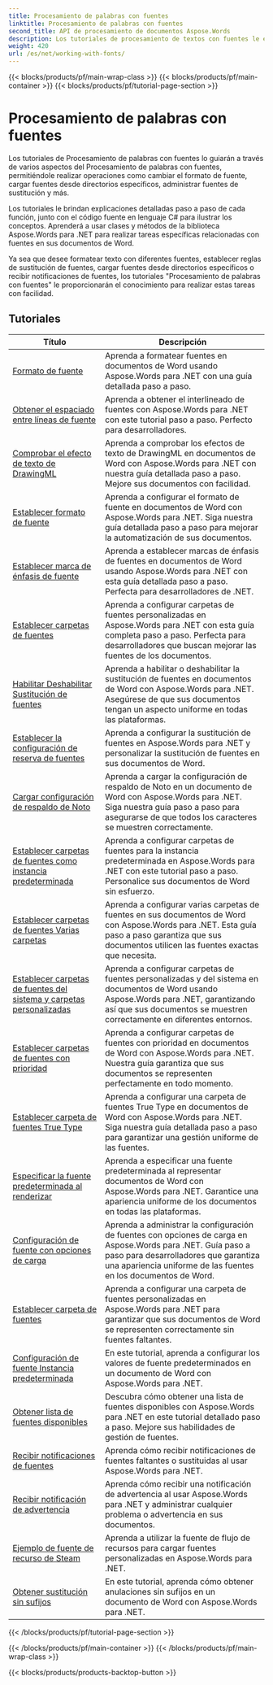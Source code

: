 ```yaml
---
title: Procesamiento de palabras con fuentes
linktitle: Procesamiento de palabras con fuentes
second_title: API de procesamiento de documentos Aspose.Words
description: Los tutoriales de procesamiento de textos con fuentes le enseñan a trabajar con fuentes en Word con Aspose.Words para .NET. Formato, sustituciones, notificaciones y más.
weight: 420
url: /es/net/working-with-fonts/
---
```


{{< blocks/products/pf/main-wrap-class >}}
{{< blocks/products/pf/main-container >}}
{{< blocks/products/pf/tutorial-page-section >}}

# Procesamiento de palabras con fuentes


Los tutoriales de Procesamiento de palabras con fuentes lo guiarán a través de varios aspectos del Procesamiento de palabras con fuentes, permitiéndole realizar operaciones como cambiar el formato de fuente, cargar fuentes desde directorios específicos, administrar fuentes de sustitución y más.

Los tutoriales le brindan explicaciones detalladas paso a paso de cada función, junto con el código fuente en lenguaje C# para ilustrar los conceptos. Aprenderá a usar clases y métodos de la biblioteca Aspose.Words para .NET para realizar tareas específicas relacionadas con fuentes en sus documentos de Word.

Ya sea que desee formatear texto con diferentes fuentes, establecer reglas de sustitución de fuentes, cargar fuentes desde directorios específicos o recibir notificaciones de fuentes, los tutoriales "Procesamiento de palabras con fuentes" le proporcionarán el conocimiento para realizar estas tareas con facilidad.

 ## Tutoriales
| Título | Descripción |
| --- | --- |
| [Formato de fuente](./font-formatting/) | Aprenda a formatear fuentes en documentos de Word usando Aspose.Words para .NET con una guía detallada paso a paso. |
| [Obtener el espaciado entre líneas de fuente](./get-font-line-spacing/) | Aprenda a obtener el interlineado de fuentes con Aspose.Words para .NET con este tutorial paso a paso. Perfecto para desarrolladores. |
| [Comprobar el efecto de texto de DrawingML](./check-drawingml-text-effect/) | Aprenda a comprobar los efectos de texto de DrawingML en documentos de Word con Aspose.Words para .NET con nuestra guía detallada paso a paso. Mejore sus documentos con facilidad. |
| [Establecer formato de fuente](./set-font-formatting/) | Aprenda a configurar el formato de fuente en documentos de Word con Aspose.Words para .NET. Siga nuestra guía detallada paso a paso para mejorar la automatización de sus documentos. |
| [Establecer marca de énfasis de fuente](./set-font-emphasis-mark/) | Aprenda a establecer marcas de énfasis de fuentes en documentos de Word usando Aspose.Words para .NET con esta guía detallada paso a paso. Perfecta para desarrolladores de .NET. |
| [Establecer carpetas de fuentes](./set-fonts-folders/) | Aprenda a configurar carpetas de fuentes personalizadas en Aspose.Words para .NET con esta guía completa paso a paso. Perfecta para desarrolladores que buscan mejorar las fuentes de los documentos. |
| [Habilitar Deshabilitar Sustitución de fuentes](./enable-disable-font-substitution/) | Aprenda a habilitar o deshabilitar la sustitución de fuentes en documentos de Word con Aspose.Words para .NET. Asegúrese de que sus documentos tengan un aspecto uniforme en todas las plataformas. |
| [Establecer la configuración de reserva de fuentes](./set-font-fallback-settings/) | Aprenda a configurar la sustitución de fuentes en Aspose.Words para .NET y personalizar la sustitución de fuentes en sus documentos de Word. |
| [Cargar configuración de respaldo de Noto](./load-noto-fallback-settings/) | Aprenda a cargar la configuración de respaldo de Noto en un documento de Word con Aspose.Words para .NET. Siga nuestra guía paso a paso para asegurarse de que todos los caracteres se muestren correctamente. |
| [Establecer carpetas de fuentes como instancia predeterminada](./set-fonts-folders-default-instance/) | Aprenda a configurar carpetas de fuentes para la instancia predeterminada en Aspose.Words para .NET con este tutorial paso a paso. Personalice sus documentos de Word sin esfuerzo. |
| [Establecer carpetas de fuentes Varias carpetas](./set-fonts-folders-multiple-folders/) | Aprenda a configurar varias carpetas de fuentes en sus documentos de Word con Aspose.Words para .NET. Esta guía paso a paso garantiza que sus documentos utilicen las fuentes exactas que necesita. |
| [Establecer carpetas de fuentes del sistema y carpetas personalizadas](./set-fonts-folders-system-and-custom-folder/) | Aprenda a configurar carpetas de fuentes personalizadas y del sistema en documentos de Word usando Aspose.Words para .NET, garantizando así que sus documentos se muestren correctamente en diferentes entornos. |
| [Establecer carpetas de fuentes con prioridad](./set-fonts-folders-with-priority/) | Aprenda a configurar carpetas de fuentes con prioridad en documentos de Word con Aspose.Words para .NET. Nuestra guía garantiza que sus documentos se representen perfectamente en todo momento. |
| [Establecer carpeta de fuentes True Type](./set-true-type-fonts-folder/) | Aprenda a configurar una carpeta de fuentes True Type en documentos de Word con Aspose.Words para .NET. Siga nuestra guía detallada paso a paso para garantizar una gestión uniforme de las fuentes. |
| [Especificar la fuente predeterminada al renderizar](./specify-default-font-when-rendering/) | Aprenda a especificar una fuente predeterminada al representar documentos de Word con Aspose.Words para .NET. Garantice una apariencia uniforme de los documentos en todas las plataformas. |
| [Configuración de fuente con opciones de carga](./font-settings-with-load-options/) | Aprenda a administrar la configuración de fuentes con opciones de carga en Aspose.Words para .NET. Guía paso a paso para desarrolladores que garantiza una apariencia uniforme de las fuentes en los documentos de Word.|
| [Establecer carpeta de fuentes](./set-fonts-folder/) | Aprenda a configurar una carpeta de fuentes personalizadas en Aspose.Words para .NET para garantizar que sus documentos de Word se representen correctamente sin fuentes faltantes. |
| [Configuración de fuente Instancia predeterminada](./font-settings-default-instance/) | En este tutorial, aprenda a configurar los valores de fuente predeterminados en un documento de Word con Aspose.Words para .NET. |
| [Obtener lista de fuentes disponibles](./get-list-of-available-fonts/) | Descubra cómo obtener una lista de fuentes disponibles con Aspose.Words para .NET en este tutorial detallado paso a paso. Mejore sus habilidades de gestión de fuentes. |
| [Recibir notificaciones de fuentes](./receive-notifications-of-fonts/) | Aprenda cómo recibir notificaciones de fuentes faltantes o sustituidas al usar Aspose.Words para .NET. |
| [Recibir notificación de advertencia](./receive-warning-notification/) | Aprenda cómo recibir una notificación de advertencia al usar Aspose.Words para .NET y administrar cualquier problema o advertencia en sus documentos. |
| [Ejemplo de fuente de recurso de Steam](./resource-steam-font-source-example/) | Aprenda a utilizar la fuente de flujo de recursos para cargar fuentes personalizadas en Aspose.Words para .NET. |
| [Obtener sustitución sin sufijos](./get-substitution-without-suffixes/) | En este tutorial, aprenda cómo obtener anulaciones sin sufijos en un documento de Word con Aspose.Words para .NET. |
{{< /blocks/products/pf/tutorial-page-section >}}

{{< /blocks/products/pf/main-container >}}
{{< /blocks/products/pf/main-wrap-class >}}

{{< blocks/products/products-backtop-button >}}
